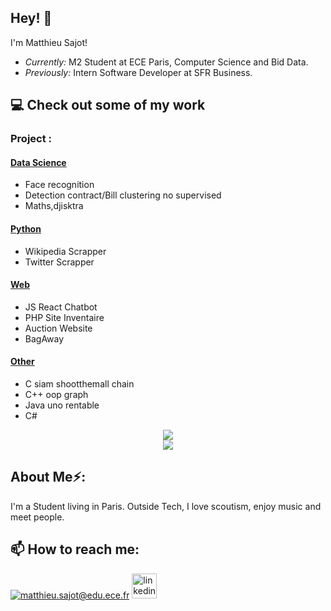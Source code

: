 <h2>Hey! 👋</h2>
  
I'm Matthieu Sajot! 
- <i>Currently:</i> M2 Student at ECE Paris, Computer Science and Bid Data. 
- <i>Previously:</i> Intern Software Developer at SFR Business.
      
      
<h2>💻 Check out some of my work</h2> 

  
### Project :
    
#### [Data Science](https://github.com/Cambelau/DataScienceCambelau)
* Face recognition  
* Detection contract/Bill clustering no supervised  
* Maths,djisktra  
#### [Python](https://github.com/Cambelau/PythonCambelau)
* Wikipedia Scrapper  
* Twitter Scrapper  
#### [Web](https://github.com/Cambelau/WebCambelau)
* JS React Chatbot
* PHP Site Inventaire
* Auction Website
* BagAway
#### [Other](https://github.com/Cambelau/OtherCambelau)
* C siam shootthemall chain  
* C++ oop graph  
* Java uno rentable    
* C#  
  

<p align="center">
<img src="https://github-readme-stats.vercel.app/api/top-langs/?username=Cambelau&layout=compact"><br>
<img src="https://visitor-badge.laobi.icu/badge?page_id=Cambelau.Cambelau">
</p>
  
<h2> About Me⚡:</h2>
I'm a Student living in Paris. Outside Tech, I love scoutism, enjoy music and meet people. 


<h2>📫 How to reach me:</h2>
  
<a href="mailto:matthieu.sajot@edu.ece.fr">![matthieu.sajot@edu.ece.fr](https://img.shields.io/badge/Gmail-D14836?style=for-the-badge&logo=gmail&logoColor=white)</a>
[<img src='https://cdn.jsdelivr.net/npm/simple-icons@3.0.1/icons/linkedin.svg' alt='linkedin' height='40'>](https://www.linkedin.com/in/matthieu-sajot-371063193/)  
   
